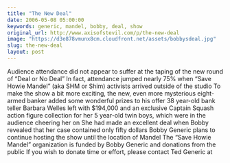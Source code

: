 ```yaml
---
title: "The New Deal"
date: 2006-05-08 05:00:00
keywords: generic, mandel, bobby, deal, show
original_url: http://www.axisofstevil.com/p/the-new-deal
image: "https://d3e878vmunx8cm.cloudfront.net/assets/bobbysdeal.jpg"
slug: the-new-deal
layout: post
---
```


Audience attendance did not appear to suffer at the taping of the new round of “Deal or No Deal”  In fact, attendance jumped nearly 75% when “Save Howie Mandel” (aka SHM or Shim) activists arrived outside of the studio  To make the show a bit more exciting, the new, even more mysterious eight-armed banker added some wonderful prizes to his offer  38 year-old bank teller Barbara Welles left with $194,000 and an exclusive Captain Squash action figure collection for her 5 year-old twin boys, which were in the audience cheering her on  She had made an excellent deal when Bobby revealed that her case contained only fifty dollars  Bobby Generic plans to continue hosting the show until the location of Mandel  The “Save Howie Mandel” organization is funded by Bobby Generic and donations from the public  If you wish to donate time or effort, please contact Ted Generic at 

